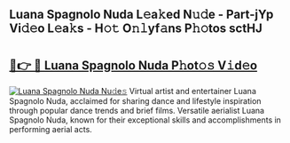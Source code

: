 ## Luana Spagnolo Nuda L𝚎a𝚔ed N𝚞𝚍e - Part-jYp Vi𝚍𝚎o L𝚎a𝚔s - H𝚘𝚝 O𝚗𝚕yf𝚊ns P𝚑𝚘tos sctHJ

# <h2><a href="http://kfenf7.oniu.top/?m=Luana+Spagnolo+Nuda">🔗👉 🔴 Luana Spagnolo Nuda P𝚑ot𝚘𝚜 V𝚒d𝚎o</a></h2>

[![Luana Spagnolo Nuda Nu𝚍e𝚜](https://i.imgur.com/0qMVB7G.gif)](http://kfenf7.oniu.top/?m=Luana+Spagnolo+Nuda)
Virtual artist and entertainer Luana Spagnolo Nuda, acclaimed for sharing dance and lifestyle inspiration through popular dance trends and brief films. Versatile aerialist Luana Spagnolo Nuda, known for their exceptional skills and accomplishments in performing aerial acts.  
